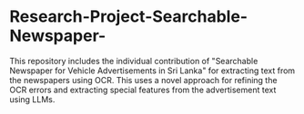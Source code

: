 # Research-Project-Searchable-Newspaper-
This repository includes the individual contribution of "Searchable Newspaper for Vehicle Advertisements in Sri Lanka" for extracting text from the newspapers using OCR. This uses a novel approach for refining the OCR errors and extracting special features from the advertisement text using LLMs.
